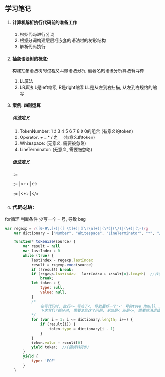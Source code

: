 ## 学习笔记
1. #### 计算机解析执行代码前的准备工作
    1. 根据代码进行分词
    2. 根据分词构建层层相嵌套的语法树的树形结构
    3. 解析代码执行
2. #### 抽象语法树的概念: 
    构建抽象语法树的过程又叫做语法分析, 最著名的语法分析算法有两种
    1. LL算法
    2. LR算法
    L是left缩写, R是right缩写
    LL是从左到右扫描, 从左到右规约的缩写

3. #### 案例: 四则运算
    ##### 词法定义
    1. TokenNumber: 1 2 3 4 5 6 7 8 9 0的组合  (有意义的token)
    2. Operator: + _ * / 之一  (有意义的token)
    3. Whitespace: <SP>  (无意义, 需要被忽略)
    4. LineTerminator: <LF> <CR>  (无意义, 需要被忽略)
    
    ##### 语法定义
    <Express>::=
        <AdditiveExpression><EOF>
    
    <AdditiveExpression>::=
        <MultiplicativeExpress>
        |<AdditiveExpression><+><MultiplicativeExpress>
        |<AdditiveExpression><-><MultiplicativeExpress>
        
    <MultiplicativeExpress>::=
    <Number>
    |<MultiplicativeExpress><*><Number>
    |<MultiplicativeExpress></><Number>
        

4. ### 代码总结:
for循环 判断条件 少写一个 = 号, 导致 bug
```js
var regexp = /([0-9\.]+)|([ \t]+)|([\r\n]+)|(\*)|(\/)|(\+)|(\-)/g
    var dictionary = ["Number", "Whitespace", "LineTerminator", "*", "/", "+", "-"]

    function* tokenize(source) {
        var result = null
        var lastIndex = 0
        while (true) {
            lastIndex = regexp.lastIndex
            result = regexp.exec(source)
            if (!result) break;
            if (regexp.lastIndex - lastIndex > result[0].length)  //表示 匹配出来的 有不认识的字符
                break;
            let token = {
                type: null,
                value: null,
            }
            /* 
                在写代码时, 此行<= 写成了<, 导致最好一个'-' 号的type 为null , 调试了好一会 才发现
                下次写for循环时, 需要注意这个问题, 到底是< 还是<=, 需要理清逻辑在下手写代码
            */
            for (var i = 1; i <= dictionary.length; i++) {  
                if (result[i]) {
                    token.type = dictionary[i - 1]
                }
            }
            token.value = result[0]
            yield token;  //(回调转同步)
        }
        yield {
            type: 'EOF'
        }
    }

```